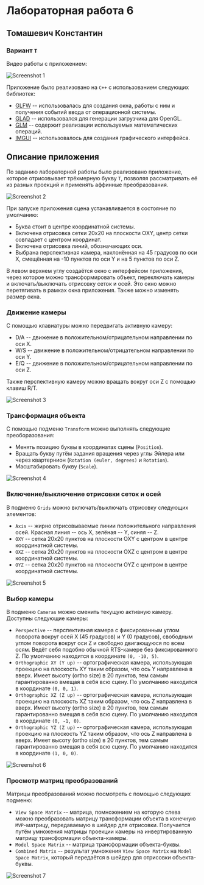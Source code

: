 # Лабораторная работа 6
## Томашевич Константин
### Вариант `T`

Видео работы с приложением:

![Screenshot 1](ReadmeScreenshots/1.gif)

Приложение было реализовано на `C++` с использованием следующих библиотек:

* [GLFW](https://www.glfw.org/) -- использовалась для создания окна, работы с ним и получения событий ввода от операционной системы.
* [GLAD](https://github.com/Dav1dde/glad) -- использовался для генерации загрузчика для OpenGL.
* [GLM](https://glm.g-truc.net/0.9.9/index.html) -- содержит реализации используемых математических операций.
* [IMGUI](https://github.com/ocornut/imgui) -- использовалось для создания графического интерфейса.

## Описание приложения

По заданию лабораторной работы было реализовано приложение, которое отрисовывает трёхмерную букву `T`, позволяя рассматривать её из разных проекций и применять аффинные преобразования.

![Screenshot 2](ReadmeScreenshots/2.png)

При запуске приложения сцена устанавливается в состояние по умолчанию:

* Буква стоит в центре координатной системы.
* Включена отрисовка сетки 20х20 на плоскости ОXY, центр сетки совпадает с центром координат.
* Включена отрисовка линий, обозначающих оси.
* Выбрана перспективная камера, наклонённая на 45 градусов по оси Х, смещённая на -10 пунктов по оси Y и на 5 пунктов по оси Z.

В левом верхнем углу создаётся окно с интерфейсом приложения, через которое можно трансформировать объект, переключать камеры и включать/выключать отрисовку сеток и осей. Это окно можно перетягивать в рамках окна приложения. Также можно изменять размер окна.

### Движение камеры

С помощью клавиатуры можно передвигать активную камеру:

* D/A -- движение в положительном/отрицательном направлении по оси X.
* W/S -- движение в положительном/отрицательном направлении по оси Y.
* E/Q -- движение в положительном/отрицательном направлении по оси Z.

Также перспективную камеру можно вращать вокруг оси Z с помощью клавиш R/T.

![Screenshot 3](ReadmeScreenshots/3.png)

### Трансформация объекта

С помощью подменю `Transform` можно выполнять следующие преоборазования:

* Менять позицию буквы в координатах сцены (`Position`).
* Вращать букву путём задания вращения через углы Эйлера или через квартернион (`Rotation (euler, degrees)` и `Rotation`).
* Масштабировать букву (`Scale`).

![Screenshot 4](ReadmeScreenshots/4.png)

### Включение/выключение отрисовки сеток и осей

В подменю `Grids` можно включать/выключать отрисовку следующих элементов:

* `Axis` -- жирно отрисовываемые линии положительного направления осей. Красная линия -- ось X, зелёная -- Y, синяя -- Z.
* `OXY` -- сетка 20х20 пунктов на плоскости OXY с центром в центре координатной системы.
* `OXZ` -- сетка 20х20 пунктов на плоскости OXZ с центром в центре координатной системы.
* `OYZ` -- сетка 20х20 пунктов на плоскости OYZ с центром в центре координатной системы.

![Screenshot 5](ReadmeScreenshots/5.png)

### Выбор камеры

В подменю `Cameras` можно сменить текущую активную камеру. Доступны следующие камеры:

* `Perspective` -- перспективная камера с фиксированным углом поворота вокруг осей X (45 градусов) и Y (0 градусов), свободным углом поворота вокруг оси Z и свободно двигающуюся по всем осям. Ведёт себя подобно обычной RTS-камере без фиксированного Z. По умолчанию находится в координате `(0, -10, 5)`.
* `Orthographic XY (Y up)` -- ортографическая камера, использующая проекцию на плоскость XY таким образом, что ось Y направлена в вверх. Имеет высоту (ortho size) в 20 пунктов, тем самым гарантированно вмещая в себя всю сцену. По умолчанию находится в координате `(0, 0, 1)`.
* `Orthographic XZ (Z up)` -- ортографическая камера, использующая проекцию на плоскость XZ таким образом, что ось Z направлена в вверх. Имеет высоту (ortho size) в 20 пунктов, тем самым гарантированно вмещая в себя всю сцену. По умолчанию находится в координате `(0, -1, 0)`.
* `Orthographic YZ (Z up)` -- ортографическая камера, использующая проекцию на плоскость YZ таким образом, что ось Z направлена в вверх. Имеет высоту (ortho size) в 20 пунктов, тем самым гарантированно вмещая в себя всю сцену. По умолчанию находится в координате `(1, 0, 0)`.

![Screenshot 6](ReadmeScreenshots/6.png)

### Просмотр матриц преобразований

Матрицы преобразований можно посмотреть с помощью следующих подменю:

* `View Space Matrix` -- матрица, помножением на которую слева можно преобразовать матрицу трансформации объекта в конечную `MVP`-матрицу, передаваемую в шейдер для отрисовки. Получается путём умножения матрицы проекции камеры на инвертированную матрицу трансформации объекта-камеры.
* `Model Space Matrix` -- матрица трансформации объекта-буквы.
* `Combined Matrix` -- результат умножения `View Space Matrix` на `Model Space Matrix`, который передаётся в шейдер для отрисовки объекта-буквы.

![Screenshot 7](ReadmeScreenshots/7.png)